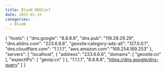 ```yaml
---
title: BlueN DNSConf
date: 2025-01-15
categories:
  - BlueN
---
```

{
  "hosts": {
    "dns.google": "8.8.8.8",
    "dns.pub": "119.29.29.29",
    "dns.alidns.com": "223.6.6.6",
    "geosite:category-ads-all": "127.0.0.1",
    "dns.cloudflare.com": "1.1.1.1",
    "aws.amazon.com":"169.254.169.253"
  },
  "servers": [
"localhost",
    {
      "address": "223.6.6.6",
      "domains": [
        "geosite:cn"
      ],
      "expectIPs": [
        "geoip:cn"
      ]
    },
    "1.1.1.1",
    "8.8.8.8",
    "https://dns.google/dns-query"
  ]
}
